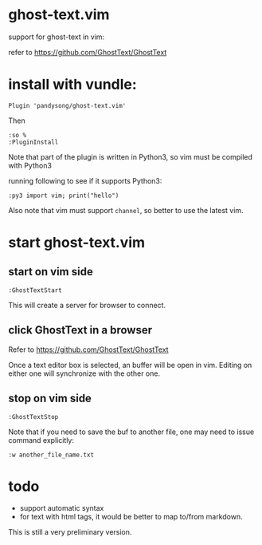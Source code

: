 # ghost-text.vim

support for ghost-text in vim:

refer to https://github.com/GhostText/GhostText

# install with vundle:

```
Plugin 'pandysong/ghost-text.vim'
```

Then 
```
:so %
:PluginInstall
```

Note that part of the plugin is written in Python3, so vim must be compiled with
Python3

running following to see if it supports Python3:
```
:py3 import vim; print("hello")
```

Also note that vim must support `channel`, so better to use the latest vim.

# start ghost-text.vim

## start on vim side
```
:GhostTextStart
```

This will create a server for browser to connect. 

## click GhostText in a browser

Refer to https://github.com/GhostText/GhostText

Once a text editor box is selected, an buffer will be open in vim. Editing on
either one will synchronize with the other one.

## stop on vim side

```
:GhostTextStop
```

Note that if you need to save the buf to another file, one may need to issue
command explicitly:

```
:w another_file_name.txt
```


# todo 

- support automatic syntax
- for text with html tags, it would be better to map to/from markdown.

This is still a very preliminary version.
